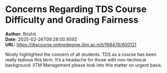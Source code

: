 # Concerns Regarding TDS Course Difficulty and Grading Fairness

**Author:** Rrishit  
**Date:** 2025-02-26T09:28:00.959Z  
**URL:** https://discourse.onlinedegree.iitm.ac.in/t/168476/600121

Nicely highlighted the concern of all students.
TDS as a course has been really tedious this term. It’s a headache for those with non-technical background.
IITM Management please look into this matter on urgent basis.
